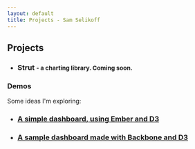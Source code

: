 ```yaml
---
layout: default
title: Projects - Sam Selikoff
---
```



<h2 class="thin subtitle muted">Projects</h2>   

 - <h3>Strut <small class="muted">- a charting library. Coming soon.</small></h3>


<h3 class="thin subtitle muted margin-top-large">Demos</h3>

Some ideas I'm exploring:

 - <h3><a href="/projects/d3-ember-simple-dashboard">A simple dashboard, using Ember and D3</a></h3>

 - <h3><a href="/projects/d3-backbone-dashboard">A sample dashboard made with Backbone and D3</a></h3>